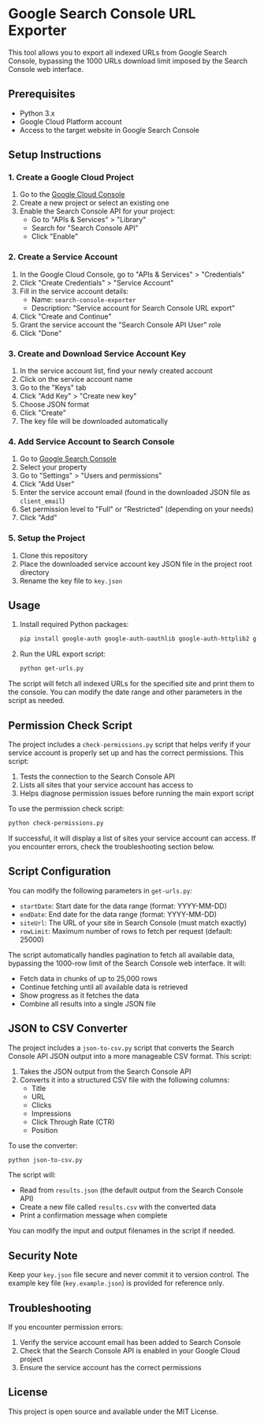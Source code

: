 # Google Search Console URL Exporter

This tool allows you to export all indexed URLs from Google Search Console, bypassing the 1000 URLs download limit imposed by the Search Console web interface.

## Prerequisites

- Python 3.x
- Google Cloud Platform account
- Access to the target website in Google Search Console

## Setup Instructions

### 1. Create a Google Cloud Project

1. Go to the [Google Cloud Console](https://console.cloud.google.com/)
2. Create a new project or select an existing one
3. Enable the Search Console API for your project:
   - Go to "APIs & Services" > "Library"
   - Search for "Search Console API"
   - Click "Enable"

### 2. Create a Service Account

1. In the Google Cloud Console, go to "APIs & Services" > "Credentials"
2. Click "Create Credentials" > "Service Account"
3. Fill in the service account details:
   - Name: `search-console-exporter`
   - Description: "Service account for Search Console URL export"
4. Click "Create and Continue"
5. Grant the service account the "Search Console API User" role
6. Click "Done"

### 3. Create and Download Service Account Key

1. In the service account list, find your newly created account
2. Click on the service account name
3. Go to the "Keys" tab
4. Click "Add Key" > "Create new key"
5. Choose JSON format
6. Click "Create"
7. The key file will be downloaded automatically

### 4. Add Service Account to Search Console

1. Go to [Google Search Console](https://search.google.com/search-console)
2. Select your property
3. Go to "Settings" > "Users and permissions"
4. Click "Add User"
5. Enter the service account email (found in the downloaded JSON file as `client_email`)
6. Set permission level to "Full" or "Restricted" (depending on your needs)
7. Click "Add"

### 5. Setup the Project

1. Clone this repository
2. Place the downloaded service account key JSON file in the project root directory
3. Rename the key file to `key.json`

## Usage

1. Install required Python packages:
   ```bash
   pip install google-auth google-auth-oauthlib google-auth-httplib2 google-api-python-client
   ```

2. Run the URL export script:
   ```bash
   python get-urls.py
   ```

The script will fetch all indexed URLs for the specified site and print them to the console. You can modify the date range and other parameters in the script as needed.

## Permission Check Script

The project includes a `check-permissions.py` script that helps verify if your service account is properly set up and has the correct permissions. This script:

1. Tests the connection to the Search Console API
2. Lists all sites that your service account has access to
3. Helps diagnose permission issues before running the main export script

To use the permission check script:
```bash
python check-permissions.py
```

If successful, it will display a list of sites your service account can access. If you encounter errors, check the troubleshooting section below.


## Script Configuration

You can modify the following parameters in `get-urls.py`:
- `startDate`: Start date for the data range (format: YYYY-MM-DD)
- `endDate`: End date for the data range (format: YYYY-MM-DD)
- `siteUrl`: The URL of your site in Search Console (must match exactly)
- `rowLimit`: Maximum number of rows to fetch per request (default: 25000)

The script automatically handles pagination to fetch all available data, bypassing the 1000-row limit of the Search Console web interface. It will:
- Fetch data in chunks of up to 25,000 rows
- Continue fetching until all available data is retrieved
- Show progress as it fetches the data
- Combine all results into a single JSON file

## JSON to CSV Converter

The project includes a `json-to-csv.py` script that converts the Search Console API JSON output into a more manageable CSV format. This script:

1. Takes the JSON output from the Search Console API
2. Converts it into a structured CSV file with the following columns:
   - Title
   - URL
   - Clicks
   - Impressions
   - Click Through Rate (CTR)
   - Position

To use the converter:
```bash
python json-to-csv.py
```

The script will:
- Read from `results.json` (the default output from the Search Console API)
- Create a new file called `results.csv` with the converted data
- Print a confirmation message when complete

You can modify the input and output filenames in the script if needed.

## Security Note

Keep your `key.json` file secure and never commit it to version control. The example key file (`key.example.json`) is provided for reference only.

## Troubleshooting

If you encounter permission errors:
1. Verify the service account email has been added to Search Console
2. Check that the Search Console API is enabled in your Google Cloud project
3. Ensure the service account has the correct permissions

## License

This project is open source and available under the MIT License.
